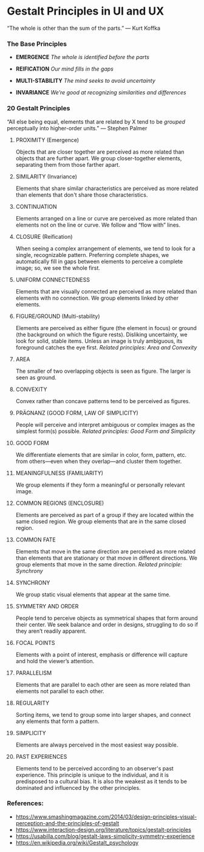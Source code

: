 # Gestalt Principles in UI and UX

“The whole is other than the sum of the parts.” — Kurt Koffka

### The Base Principles

* **EMERGENCE**         _The whole is identified before the parts_

* **REIFICATION**       _Our mind fills in the gaps_

* **MULTI-STABILITY**   _The mind seeks to avoid uncertainty_

* **INVARIANCE**        _We’re good at recognizing similarities and differences_

### 20 Gestalt Principles

“All else being equal, elements that are related by X tend to be _grouped_ perceptually into higher-order units.” — Stephen Palmer

1. PROXIMITY (Emergence)

    Objects that are closer together are perceived as more related than objects that are further apart.
    We group closer-together elements, separating them from those farther apart.

2. SIMILARITY (Invariance)

    Elements that share similar characteristics are perceived as more related than elements that don't share those characteristics.

3. CONTINUATION

    Elements arranged on a line or curve are perceived as more related than elements not on the line or curve.
    We follow and “flow with” lines.

4. CLOSURE (Reification)

    When seeing a complex arrangement of elements, we tend to look for a single, recognizable pattern.
    Preferring complete shapes, we automatically fill in gaps between elements to perceive a complete image; so, we see the whole first.

5. UNIFORM CONNECTEDNESS

    Elements that are visually connected are perceived as more related than elements with no connection.
    We group elements linked by other elements.

6. FIGURE/GROUND (Multi-stability)

    Elements are perceived as either figure (the element in focus) or ground (the background on which the figure rests). 
    Disliking uncertainty, we look for solid, stable items. Unless an image is truly ambiguous, its foreground catches the eye first.
	_Related principles: Area and Convexity_

7. AREA

    The smaller of two overlapping objects is seen as figure. The larger is seen as ground.

8. CONVEXITY

    Convex rather than concave patterns tend to be perceived as figures.

9. PRÄGNANZ (GOOD FORM, LAW OF SIMPLICITY)

    People will perceive and interpret ambiguous or complex images as the simplest form(s) possible.
	_Related principles: Good Form and Simplicity_

10. GOOD FORM
    
    We differentiate elements that are similar in color, form, pattern, etc. from others—even when they overlap—and cluster them together.

11. MEANINGFULNESS (FAMILIARITY)

    We group elements if they form a meaningful or personally relevant image.

12. COMMON REGIONS (ENCLOSURE)

    Elements are perceived as part of a group if they are located within the same closed region.
    We group elements that are in the same closed region.

13. COMMON FATE

    Elements that move in the same direction are perceived as more related than elements that are stationary or that move in different directions.
    We group elements that move in the same direction.
    _Related principle: Synchrony_

14. SYNCHRONY

    We group static visual elements that appear at the same time.

15. SYMMETRY AND ORDER

    People tend to perceive objects as symmetrical shapes that form around their center.
    We seek balance and order in designs, struggling to do so if they aren’t readily apparent.

16. FOCAL POINTS

    Elements with a point of interest, emphasis or difference will capture and hold the viewer’s attention.

17. PARALLELISM

    Elements that are parallel to each other are seen as more related than elements not parallel to each other.

18. REGULARITY

    Sorting items, we tend to group some into larger shapes, and connect any elements that form a pattern.

19. SIMPLICITY

    Elements are always perceived in the most easiest way possible. 

20. PAST EXPERIENCES

    Elements tend to be perceived according to an observer's past experience.
    This principle is unique to the individual, and it is predisposed to a cultural bias. 
    It is also the weakest as it tends to be dominated and influenced by the other principles.


### References:

- https://www.smashingmagazine.com/2014/03/design-principles-visual-perception-and-the-principles-of-gestalt
- https://www.interaction-design.org/literature/topics/gestalt-principles
- https://usabilla.com/blog/gestalt-laws-simplicity-symmetry-experience
- https://en.wikipedia.org/wiki/Gestalt_psychology
